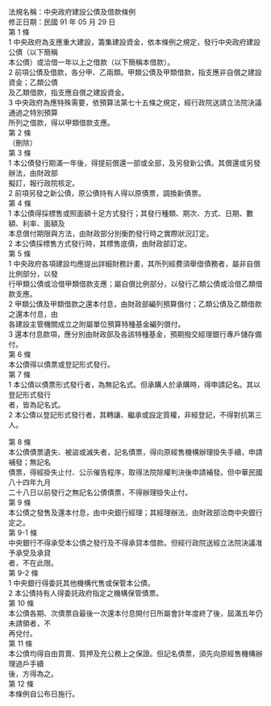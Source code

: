 法規名稱：中央政府建設公債及借款條例  
修正日期：民國 91 年 05 月 29 日  
第 1 條  
1 中央政府為支應重大建設，籌集建設資金，依本條例之規定，發行中央政府建設公債（以下簡稱  
本公債）或洽借一年以上之借款（以下簡稱本借款）。  
2 前項公債及借款，各分甲、乙兩類。甲類公債及甲類借款，指支應非自償之建設資金；乙類公債  
及乙類借款，指支應自償之建設資金。  
3 中央政府為應特殊需要，依預算法第七十五條之規定，經行政院送請立法院決議通過之特別預算  
所列之借款，得以甲類借款支應。  
第 2 條  
（刪除）  
第 3 條  
1 本公債發行期滿一年後，得提前償還一部或全部，及另發新公債。其償還或另發辦法，由財政部  
擬訂，報行政院核定。  
2 前項另發之新公債，原公債持有人得以原債票，調換新債票。  
第 4 條  
1 本公債得採標售或照面額十足方式發行；其發行種類、期次、方式、日期、數額、利率、面額及  
本息償付期限與方法，由財政部分別衡酌發行時之實際狀況訂定。  
2 本公債採標售方式發行時，其標售底價，由財政部訂定。  
第 5 條  
1 中央政府各項建設均應提出詳細財務計畫，其所列經費須舉借債務者，屬非自償比例部分，以發  
行甲類公債或洽借甲類借款支應；屬自償比例部分，以發行乙類公債或洽借乙類借款支應。  
2 甲類公債及甲類借款之還本付息，由財政部編列預算償付；乙類公債及乙類借款之還本付息，由  
各建設主管機關成立之附屬單位預算特種基金編列償付。  
3 還本付息款項，應分別由財政部及各該特種基金，預期撥交經理銀行專戶儲存備付。  
第 6 條  
本公債得以債票或登記形式發行。  
第 7 條  
1 本公債以債票形式發行者，為無記名式。但承購人於承購時，得申請記名。其以登記形式發行  
者，皆為記名式。  
2 本公債以登記形式發行者，其轉讓、繼承或設定質權，非經登記，不得對抗第三人。  


第 8 條  
本公債債票遺失、被盜或滅失者，記名債票，得向原經售機構辦理掛失手續，申請補發；無記名  
債票，得經掛失止付、公示催告程序，取得法院除權判決後申請補發。但中華民國八十四年九月  
二十八日以前發行之無記名公債債票，不得辦理掛失止付。  
第 9 條  
本公債之發售及還本付息，由中央銀行經理；其經理辦法，由財政部洽商中央銀行定之。  
第 9-1 條  
中央銀行不得承受本公債之發行及不得承貸本借款。但經行政院送經立法院決議准予承受及承貸  
者，不在此限。  
第 9-2 條  
1 中央銀行得委託其他機構代售或保管本公債。  
2 本公債持有人得委託政府指定之機構保管債票。  
第 10 條  
本公債各期、次債票自最後一次還本付息開付日所屬會計年度終了後，屆滿五年仍未請領者，不  
再兌付。  
第 11 條  
本公債均得自由買賣、質押及充公務上之保證。但記名債票，須先向原經售機構辦理過戶手續  
後，方得為之。  
第 12 條  
本條例自公布日施行。  


